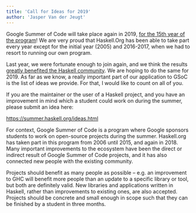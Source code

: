 ```yaml
---
title: 'Call for Ideas for 2019'
author: 'Jasper Van der Jeugt'
---
```


Google Summer of Code will take place again in 2019, [for the 15th year of the
program](https://opensource.googleblog.com/2018/11/google-summer-of-code-15-years-strong.html)!
We are very proud that Haskell.Org has been able to take part every year except
for the initial year (2005) and 2016-2017, when we had to resort to running our
own program.

Last year, we were fortunate enough to join again, and we think the results
[greatly benefited the Haskell community](https://summer.haskell.org/news/2018-09-01-final-results.html).
We are hoping to do the same for 2019.  As far as we know, a really important
part of our application to GSoC is the list of ideas we provide.  For that, I
would like to count on all of you.

If you are the maintainer or the user of a Haskell project, and you have an
improvement in mind which a student could work on during the summer, please
submit an idea here:

<https://summer.haskell.org/ideas.html>

For context, Google Summer of Code is a program where Google sponsors students
to work on open-source projects during the summer.  Haskell.org has taken part
in this program from 2006 until 2015, and again in 2018.  Many important
improvements to the ecosystem have been the direct or indirect result of Google
Summer of Code projects, and it has also connected new people with the existing
community.

Projects should benefit as many people as possible – e.g. an improvement to GHC
will benefit more people than an update to a specific library or tool, but both
are definitely valid.  New libraries and applications written in Haskell, rather
than improvements to existing ones, are also accepted.  Projects should be
concrete and small enough in scope such that they can be finished by a student
in three months.
